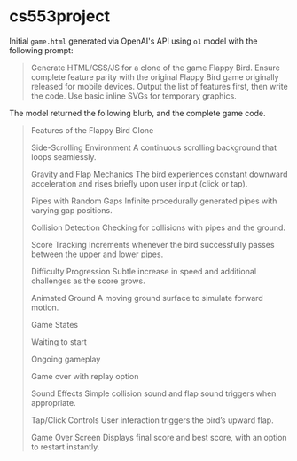 # cs553project

Initial `game.html` generated via OpenAI's API using `o1` model with the following prompt:

> Generate HTML/CSS/JS for a clone of the game Flappy Bird. Ensure complete feature parity with the original Flappy Bird game originally released for mobile devices. Output the list of features first, then write the code. Use basic inline SVGs for temporary graphics.

The model returned the following blurb, and the complete game code.

>Features of the Flappy Bird Clone
>
>Side-Scrolling Environment
>A continuous scrolling background that loops seamlessly.
>
>Gravity and Flap Mechanics
>The bird experiences constant downward acceleration and rises briefly upon user input (click or tap).
>
>Pipes with Random Gaps
>Infinite procedurally generated pipes with varying gap positions.
>
>Collision Detection
>Checking for collisions with pipes and the ground.
>
>Score Tracking
>Increments whenever the bird successfully passes between the upper and lower pipes.
>
>Difficulty Progression
>Subtle increase in speed and additional challenges as the score grows.
>
>Animated Ground
>A moving ground surface to simulate forward motion.
>
>Game States
>
>Waiting to start
>
>Ongoing gameplay
>
>Game over with replay option
>
>Sound Effects
>Simple collision sound and flap sound triggers when appropriate.
>
>Tap/Click Controls
>User interaction triggers the bird’s upward flap.
>
>Game Over Screen
>Displays final score and best score, with an option to restart instantly.